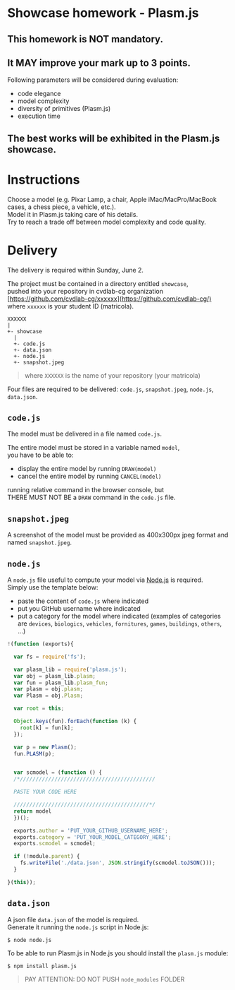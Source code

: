 # Showcase homework - Plasm.js

## This homework is NOT mandatory.

## It MAY improve your mark up to 3 points.

Following parameters will be considered during evaluation:

- code elegance
- model complexity
- diversity of primitives (Plasm.js)
- execution time 

## The best works will be exhibited in the Plasm.js showcase.

# Instructions

Choose a model (e.g. Pixar Lamp, a chair, Apple iMac/MacPro/MacBook cases, a chess piece, a vehicle, etc.).  
Model it in Plasm.js taking care of his details.  
Try to reach a trade off between model complexity and code quality.

# Delivery

The delivery is required within Sunday, June 2.   

The project must be contained in a directory entitled `showcase`,  
pushed into your repository in cvdlab-cg organization [https://github.com/cvdlab-cg/xxxxxx](https://github.com/cvdlab-cg/)  
where `xxxxxx` is your student ID  (matricola).  

```
XXXXXX
|
+- showcase
  |
  +- code.js
  +- data.json
  +- node.js
  +- snapshot.jpeg
```

> where `XXXXXX` is the name of your repository (your matricola)

Four files are required to be delivered: `code.js`, `snapshot.jpeg`, `node.js`, `data.json`.

## `code.js`

The model must be delivered in a file named `code.js`.  

The entire model must be stored in a variable named `model`,  
you have to be able to:

- display the entire model by running `DRAW(model)`
- cancel the entire model by running `CANCEL(model)`

running relative command in the browser console, but   
THERE MUST NOT BE a `DRAW` command in the `code.js` file.

## `snapshot.jpeg`

A screenshot of the model must be provided as 400x300px jpeg format and named `snapshot.jpeg`.   


## `node.js`

A `node.js` file useful to compute your model via [Node.js](http://nodejs.org) is required.  
Simply use the template below:

- paste the content of `code.js` where indicated
- put you GitHub username where indicated
- put a category for the model where indicated (examples of categories are `devices`, `biologics`, `vehicles`, `fornitures`, `games`, `buildings`, `others`, ...)


```js
!(function (exports){

  var fs = require('fs');

  var plasm_lib = require('plasm.js');
  var obj = plasm_lib.plasm;
  var fun = plasm_lib.plasm_fun;
  var plasm = obj.plasm;
  var Plasm = obj.Plasm;

  var root = this;

  Object.keys(fun).forEach(function (k) { 
    root[k] = fun[k];
  });

  var p = new Plasm();
  fun.PLASM(p);


  var scmodel = (function () {
  /*///////////////////////////////////////////

  PASTE YOUR CODE HERE

  ///////////////////////////////////////////*/
  return model
  })();

  exports.author = 'PUT_YOUR_GITHUB_USERNAME_HERE';
  exports.category = 'PUT_YOUR_MODEL_CATEGORY_HERE';
  exports.scmodel = scmodel;

  if (!module.parent) {
    fs.writeFile('./data.json', JSON.stringify(scmodel.toJSON()));
  }

}(this));
```

## `data.json`

A json file `data.json` of the model is required.  
Generate it running the `node.js` script in Node.js:

```
$ node node.js
```

To be able to run Plasm.js in Node.js you should install the `plasm.js` module:

```
$ npm install plasm.js
```

> PAY ATTENTION:
> DO NOT PUSH `node_modules` FOLDER



